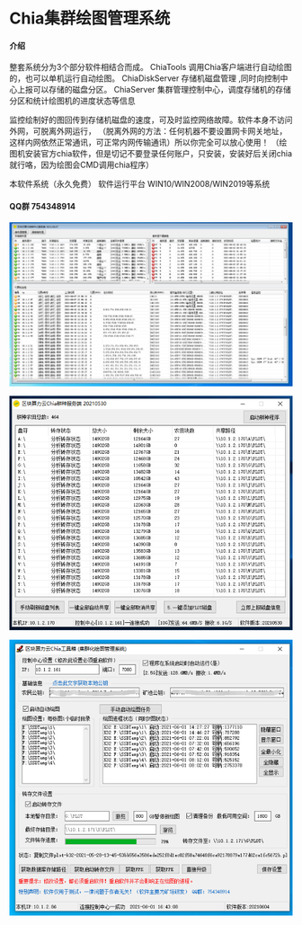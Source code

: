 # Chia集群绘图管理系统

#### 介绍

整套系统分为3个部分软件相结合而成。
ChiaTools 调用Chia客户端进行自动绘图的，也可以单机运行自动绘图。
ChiaDiskServer 存储机磁盘管理 ,同时向控制中心上报可以存储的磁盘分区。
ChiaServer 集群管理控制中心，调度存储机的存储分区和统计绘图机的进度状态等信息


监控绘制好的图回传到存储机磁盘的速度，可及时监控网络故障。软件本身不访问外网，可脱离外网运行，
（脱离外网的方法：任何机器不要设置网卡网关地址，这样内网依然正常通讯，可正常内网传输通讯）所以你完全可以放心使用！
（绘图机安装官方chia软件，但是切记不要登录任何账户，只安装，安装好后关闭chia就行咯，因为绘图会CMD调用chia程序）

本软件系统（永久免费）    软件运行平台 WIN10/WIN2008/WIN2019等系统

#### QQ群 754348914

![ChiaServer](https://github.com/gujunsu/ChiaTools/blob/main/ChiaServer20210610142343.png?raw=true "ChiaServer20210610142343.png")

![ChiaDiskServer](https://github.com/gujunsu/ChiaTools/blob/main/ChiaDiskServer20210601164459.png?raw=true "ChiaDiskServer20210601164459.png")

![ChiaTools](https://github.com/gujunsu/ChiaTools/blob/main/ChiaTools20210601164353.png?raw=true "ChiaTools20210601164353.png")

